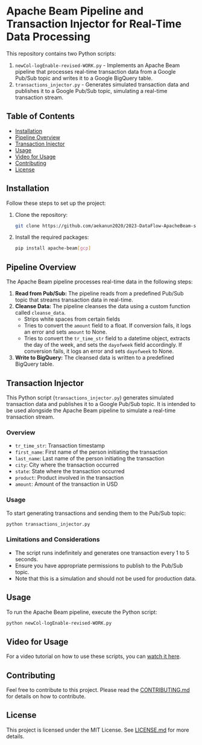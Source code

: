 # Apache Beam Pipeline and Transaction Injector for Real-Time Data Processing

This repository contains two Python scripts:

1. `newCol-logEnable-revised-WORK.py` - Implements an Apache Beam pipeline that processes real-time transaction data from a Google Pub/Sub topic and writes it to a Google BigQuery table.
2. `transactions_injector.py` - Generates simulated transaction data and publishes it to a Google Pub/Sub topic, simulating a real-time transaction stream.

## Table of Contents

- [Installation](#installation)
- [Pipeline Overview](#pipeline-overview)
- [Transaction Injector](#transaction-injector)
- [Usage](#usage)
- [Video for Usage](https://video.aekanun.com/kQffsCPg)
- [Contributing](#contributing)
- [License](#license)

## Installation

Follow these steps to set up the project:

1. Clone the repository:
    ```bash
    git clone https://github.com/aekanun2020/2023-DataFlow-ApacheBeam-streamTransformation.git
    ```

2. Install the required packages:
    ```bash
    pip install apache-beam[gcp]
    ```

## Pipeline Overview

The Apache Beam pipeline processes real-time data in the following steps:

1. **Read from Pub/Sub:** The pipeline reads from a predefined Pub/Sub topic that streams transaction data in real-time.
2. **Cleanse Data:** The pipeline cleanses the data using a custom function called `cleanse_data`.
    - Strips white spaces from certain fields
    - Tries to convert the `amount` field to a float. If conversion fails, it logs an error and sets `amount` to None.
    - Tries to convert the `tr_time_str` field to a datetime object, extracts the day of the week, and sets the `dayofweek` field accordingly. If conversion fails, it logs an error and sets `dayofweek` to None.
3. **Write to BigQuery:** The cleansed data is written to a predefined BigQuery table.

## Transaction Injector

This Python script (`transactions_injector.py`) generates simulated transaction data and publishes it to a Google Pub/Sub topic. It is intended to be used alongside the Apache Beam pipeline to simulate a real-time transaction stream.

### Overview

- `tr_time_str`: Transaction timestamp
- `first_name`: First name of the person initiating the transaction
- `last_name`: Last name of the person initiating the transaction
- `city`: City where the transaction occurred
- `state`: State where the transaction occurred
- `product`: Product involved in the transaction
- `amount`: Amount of the transaction in USD

### Usage

To start generating transactions and sending them to the Pub/Sub topic:

```bash
python transactions_injector.py
```
### Limitations and Considerations

- The script runs indefinitely and generates one transaction every 1 to 5 seconds.
- Ensure you have appropriate permissions to publish to the Pub/Sub topic.
- Note that this is a simulation and should not be used for production data.

## Usage

To run the Apache Beam pipeline, execute the Python script:

```bash
python newCol-logEnable-revised-WORK.py
```

## Video for Usage

For a video tutorial on how to use these scripts, you can [watch it here](https://video.aekanun.com/kQffsCPg).

## Contributing

Feel free to contribute to this project. Please read the [CONTRIBUTING.md](CONTRIBUTING.md) for details on how to contribute.

## License

This project is licensed under the MIT License. See [LICENSE.md](LICENSE.md) for more details.
